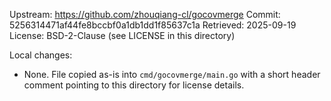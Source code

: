 Upstream: https://github.com/zhouqiang-cl/gocovmerge
Commit: 5256314471af44fe8bccbf0a1db1dd1f85637c1a
Retrieved: 2025-09-19
License: BSD-2-Clause (see LICENSE in this directory)

Local changes:
- None. File copied as-is into `cmd/gocovmerge/main.go` with a short header comment pointing to this directory for license details.
